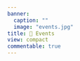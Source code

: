 ```yaml
---
banner:
  caption: ""
  image: "events.jpg"
title: 🎫 Events
view: compact
commentable: true
---
```

